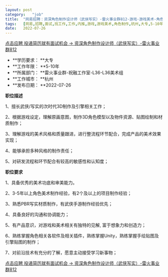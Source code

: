 ```yaml
---
layout:	post
category:	"job"
title:	"网易招聘：资深角色制作设计师（武侠写实）-雷火事业群812-游戏-游戏美术-角色制作-杭州大专5-10年"
tags:	[网易,招聘,面试,找工作,工作,内推,游戏,游戏美术,角色制作,杭州,大专,5-10年]
date:	2022-07-26
---
```


[点击应聘 投递简历就有面试机会 ->  资深角色制作设计师（武侠写实）-雷火事业群812](http://mobile.bole.netease.com/bole/boleDetail?id=41805&employeeId=346f03c3cda5f04c&key=all)



- **学历要求： **大专
- **工作年限： **5-10年
- **所属部门： **雷火事业群-祝融工作室-L36-L36美术组
- **工作城市： **杭州
- **发布日期： **2022-07-26



**职位描述**

1、擅长武侠/写实的次时代3D制作及引擎相关工作；

2、根据游戏设定，理解原画意图，制作3D角色模型以及物件资源、贴图绘制和材质制作；

3、理解游戏的美术风格和质量跟进，进行整流程环节配合，完成产品的美术效果实现；

4、能够承担多种风格的制作责任；

5、对研发流程和环节配合有较高的敏感性和认知度；





**职位要求**

1、具备优秀的美术功底和审美能力。

2、3-5年以上角色美术制作经验，有2个及以上的项目制作经验；

3、熟悉PBR写实材质制作，有武侠手游制作经验优先；

4、具备良好的沟通和协调能力；

5、有产品意识，对游戏和美术相关有独特的见解, 富于想象力和创造力；

6、熟练掌握角色相关各软件及相关插件，熟练掌握Unity，熟练掌握手绘贴图及引擎贴图的制作；

7、对前沿技术有充分的了解，愿意主动接受学习新事物；





[点击应聘 投递简历就有面试机会 ->  资深角色制作设计师（武侠写实）-雷火事业群812](http://mobile.bole.netease.com/bole/boleDetail?id=41805&employeeId=346f03c3cda5f04c&key=all)